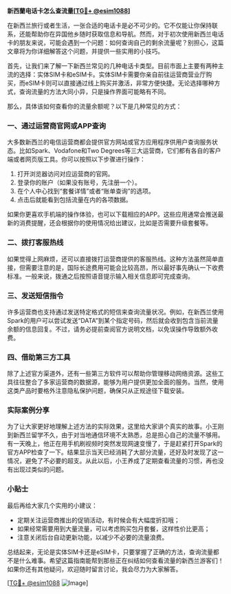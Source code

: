 **新西蘭电话卡怎么查流量[[TG💪+ @esim1088](https://t.me/s/esim1088)]**

在新西兰旅行或者生活，一张合适的电话卡是必不可少的。它不仅能让你保持联系，还能帮助你在异国他乡随时获取信息和导航。然而，对于初次使用新西兰电话卡的朋友来说，可能会遇到一个问题：如何查询自己的剩余流量呢？别担心，这篇文章将为你详细解答这个问题，并提供一些实用的小技巧。

首先，让我们来了解一下新西兰常见的几种电话卡类型。目前市面上主要有两种主流的选择：实体SIM卡和eSIM卡。实体SIM卡需要你亲自前往运营商营业厅购买，而eSIM卡则可以直接通过线上购买并激活，非常方便快捷。无论选择哪种方式，查询流量的方法大同小异，只是操作界面可能略有不同。

那么，具体该如何查看你的流量余额呢？以下是几种常见的方式：

### 一、通过运营商官网或APP查询

大多数新西兰的电信运营商都会提供官方网站或官方应用程序供用户查询服务状态。比如Spark、Vodafone和Two Degrees等三大运营商，它们都有各自的客户端或者网页版工具。你可以按照以下步骤进行操作：

1. 打开浏览器访问对应运营商的官网。
2. 登录你的账户（如果没有账号，先注册一个）。
3. 在个人中心找到“套餐详情”或者“账单查询”的选项。
4. 点击后就能看到包括流量在内的各项数据。

如果你更喜欢手机端的操作体验，也可以下载相应的APP。这些应用通常会推送最新的消费提醒，还会根据你的使用情况给出建议，比如是否需要升级套餐等。

### 二、拨打客服热线

如果觉得上网麻烦，还可以直接拨打运营商提供的客服热线。这种方法虽然简单直接，但需要注意的是，国际长途费用可能会比较高昂，所以最好事先确认一下收费标准。一般来说，拨通之后按照语音提示输入相关信息即可完成查询。

### 三、发送短信指令

许多运营商也支持通过发送特定格式的短信来查询流量状况。例如，在新西兰使用Spark的用户可以尝试发送“DATA”到某个指定号码，然后就会收到包含当前流量余额的信息回复。不过，请务必提前查阅官方说明文档，以免误操作导致额外收费。

### 四、借助第三方工具

除了上述官方渠道外，还有一些第三方软件可以帮助你管理移动网络资源。这些工具往往整合了多家运营商的数据源，能够为用户提供更加全面的服务。当然，使用这类产品时要格外注意隐私保护问题，确保只从正规途径下载安装。

### 实际案例分享

为了让大家更好地理解上述方法的实际效果，这里给大家讲个真实的故事。小王刚到新西兰留学不久，由于对当地通信环境不太熟悉，总是担心自己的流量不够用。有一天晚上，他正在用手机刷视频时突然发现网速变慢了，于是赶紧打开Spark的官方APP检查了一下。结果显示当天已经消耗了大部分流量，还好及时发现了这一情况，避免了不必要的超支。从此以后，小王养成了定期查看流量的习惯，再也没有出现过类似的问题。

### 小贴士

最后再给大家几个实用的小建议：
- 定期关注运营商推出的促销活动，有时候会有大幅度折扣哦；
- 如果经常需要用到大量流量，可以考虑购买包月套餐，这样性价比更高；
- 注意关闭后台自动更新功能，以减少不必要的流量浪费。

总结起来，无论是实体SIM卡还是eSIM卡，只要掌握了正确的方法，查询流量都不是什么难事。希望这篇指南能帮到那些正在纠结如何查看流量的新西兰游客们！如果你还有其他疑问，欢迎随时留言讨论，我会尽力为大家解答。

[[TG💪+ @esim1088](https://t.me/s/esim1088) ![Image](https://i.postimg.cc/4NQfJmqS/Snipaste-2025-05-13-00-14-12.png)]